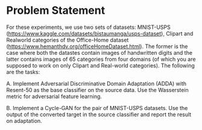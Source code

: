 # Problem Statement

For these experiments, we use two sets of datasets: MNIST-USPS
(https://www.kaggle.com/datasets/bistaumanga/usps-dataset), Clipart and Realworld categories of the Office-Home dataset
(https://www.hemanthdv.org/officeHomeDataset.html). The former is the case
where both the datastes contain images of handwritten digits and the latter
contains images of 65 categories from four domains (of which you are supposed
to work on only Clipart and Real-world categories). The following are the tasks:

A. Implement Adversarial Discriminative Domain Adaptation (ADDA) with
Resent-50 as the base classifier on the source data. Use the Wasserstein
metric for adversarial feature learning.

B. Implement a Cycle-GAN for the pair of MNIST-USPS datasets. Use the
output of the converted target in the source classifier and report the result
on adaptation.
